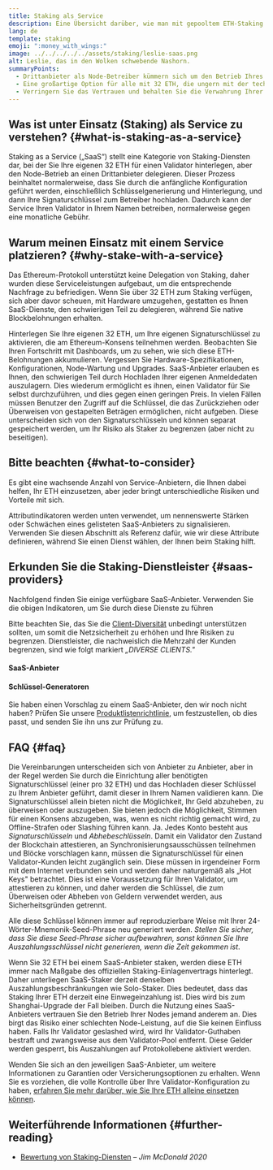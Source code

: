 ```yaml
---
title: Staking als Service
description: Eine Übersicht darüber, wie man mit gepooltem ETH-Staking beginnen kann
lang: de
template: staking
emoji: ":money_with_wings:"
image: ../../../../../assets/staking/leslie-saas.png
alt: Leslie, das in den Wolken schwebende Nashorn.
summaryPoints:
  - Drittanbieter als Node-Betreiber kümmern sich um den Betrieb Ihres Validator-Client
  - Eine großartige Option für alle mit 32 ETH, die ungern mit der technischen Komplexität von Nodes umgehen
  - Verringern Sie das Vertrauen und behalten Sie die Verwahrung Ihrer Auszahlungsschlüssel
---
```


## Was ist unter Einsatz (Staking) als Service zu verstehen? {#what-is-staking-as-a-service}

Staking as a Service („SaaS“) stellt eine Kategorie von Staking-Diensten dar, bei der Sie Ihre eigenen 32 ETH für einen Validator hinterlegen, aber den Node-Betrieb an einen Drittanbieter delegieren. Dieser Prozess beinhaltet normalerweise, dass Sie durch die anfängliche Konfiguration geführt werden, einschließlich Schlüsselgenerierung und Hinterlegung, und dann Ihre Signaturschlüssel zum Betreiber hochladen. Dadurch kann der Service Ihren Validator in Ihrem Namen betreiben, normalerweise gegen eine monatliche Gebühr.

## Warum meinen Einsatz mit einem Service platzieren? {#why-stake-with-a-service}

Das Ethereum-Protokoll unterstützt keine Delegation von Staking, daher wurden diese Serviceleistungen aufgebaut, um die entsprechende Nachfrage zu befriedigen. Wenn Sie über 32 ETH zum Staking verfügen, sich aber davor scheuen, mit Hardware umzugehen, gestatten es Ihnen SaaS-Dienste, den schwierigen Teil zu delegieren, während Sie native Blockbelohnungen erhalten.

<CardGrid>
  <Card title="Ihr eigener Validator" emoji=":desktop_computer:">
    Hinterlegen Sie Ihre eigenen 32 ETH, um Ihre eigenen Signaturschlüssel zu aktivieren, die am Ethereum-Konsens teilnehmen werden. Beobachten Sie Ihren Fortschritt mit Dashboards, um zu sehen, wie sich diese ETH-Belohnungen akkumulieren.
  </Card>
  <Card title="Einfach starten" emoji="🏁">
    Vergessen Sie Hardware-Spezifikationen, Konfigurationen, Node-Wartung und Upgrades.
    SaaS-Anbieter erlauben es Ihnen, den schwierigen Teil durch Hochladen Ihrer eigenen Anmeldedaten auszulagern. Dies wiederum ermöglicht es ihnen, einen Validator für Sie selbst durchzuführen, und dies gegen einen geringen Preis.
  </Card>
  <Card title="Begrenzen Sie Ihr Risiko" emoji=":shield:">
    In vielen Fällen müssen Benutzer den Zugriff auf die Schlüssel, die das Zurückziehen oder Überweisen von gestapelten Beträgen ermöglichen, nicht aufgeben. Diese unterscheiden sich von den Signaturschlüsseln und können separat gespeichert werden, um Ihr Risiko als Staker zu begrenzen (aber nicht zu beseitigen).
  </Card>
</CardGrid>

<StakingComparison page="saas" />

## Bitte beachten {#what-to-consider}

Es gibt eine wachsende Anzahl von Service-Anbietern, die Ihnen dabei helfen, Ihr ETH einzusetzen, aber jeder bringt unterschiedliche Risiken und Vorteile mit sich.

Attributindikatoren werden unten verwendet, um nennenswerte Stärken oder Schwächen eines gelisteten SaaS-Anbieters zu signalisieren. Verwenden Sie diesen Abschnitt als Referenz dafür, wie wir diese Attribute definieren, während Sie einen Dienst wählen, der Ihnen beim Staking hilft.

<StakingConsiderations page="saas" />

## Erkunden Sie die Staking-Dienstleister {#saas-providers}

Nachfolgend finden Sie einige verfügbare SaaS-Anbieter. Verwenden Sie die obigen Indikatoren, um Sie durch diese Dienste zu führen

<InfoBanner emoji="⚠️" isWarning>
Bitte beachten Sie, das Sie die <a href="/developers/docs/nodes-and-clients/client-diversity/">Client-Diversität</a> unbedingt unterstützen sollten, um somit die Netzsicherheit zu erhöhen und Ihre Risiken zu begrenzen. Dienstleister, die nachweislich die Mehrzahl der Kunden begrenzen, sind wie folgt markiert <em style="text-transform: uppercase;">„Diverse Clients."</em>
</InfoBanner>

#### SaaS-Anbieter

<StakingProductsCardGrid category="saas" />

#### Schlüssel-Generatoren

<StakingProductsCardGrid category="keyGen" />

Sie haben einen Vorschlag zu einem SaaS-Anbieter, den wir noch nicht haben? Prüfen Sie unsere [Produktlistenrichtlinie](/contributing/adding-staking-products/), um festzustellen, ob dies passt, und senden Sie ihn uns zur Prüfung zu.

## FAQ {#faq}

<ExpandableCard title="Wer hält meine Schlüssel?" eventCategory="SaasStaking" eventName="clicked who holds my keys">
  Die Vereinbarungen unterscheiden sich von Anbieter zu Anbieter, aber in der Regel werden Sie durch die Einrichtung aller benötigten Signaturschlüssel (einer pro 32 ETH) und das Hochladen dieser Schlüssel zu Ihrem Anbieter geführt, damit dieser in Ihrem Namen validieren kann. Die Signaturschlüssel allein bieten nicht die Möglichkeit, Ihr Geld abzuheben, zu überweisen oder auszugeben. Sie bieten jedoch die Möglichkeit, Stimmen für einen Konsens abzugeben, was, wenn es nicht richtig gemacht wird, zu Offline-Strafen oder Slashing führen kann.
</ExpandableCard>

<ExpandableCard title="Also gibt es zwei Gruppen von Schlüsseln?" eventCategory="SaasStaking" eventName="clicked so there are two sets of keys">
Ja. Jedes Konto besteht aus <em>Signaturschlüsseln</em> und <em>Abhebeschlüsseln</em>. Damit ein Validator den Zustand der Blockchain attestieren, an Synchronisierungsausschüssen teilnehmen und Blöcke vorschlagen kann, müssen die Signaturschlüssel für einen Validator-Kunden leicht zugänglich sein. Diese müssen in irgendeiner Form mit dem Internet verbunden sein und werden daher naturgemäß als „Hot Keys" betrachtet. Dies ist eine Voraussetzung für Ihren Validator, um attestieren zu können, und daher werden die Schlüssel, die zum Überweisen oder Abheben von Geldern verwendet werden, aus Sicherheitsgründen getrennt.

Alle diese Schlüssel können immer auf reproduzierbare Weise mit Ihrer 24-Wörter-Mnemonik-Seed-Phrase neu generiert werden. <em>Stellen Sie sicher, dass Sie diese Seed-Phrase sicher aufbewahren, sonst können Sie Ihre Auszahlungsschlüssel nicht generieren, wenn die Zeit gekommen ist</em>.
</ExpandableCard>

<ExpandableCard title="Wann kann ich ETH abheben?" eventCategory="SaasStaking" eventName="clicked when can I withdraw">
  Wenn Sie 32 ETH bei einem SaaS-Anbieter staken, werden diese ETH immer nach Maßgabe des offiziellen Staking-Einlagenvertrags hinterlegt. Daher unterliegen SaaS-Staker derzeit denselben Auszahlungsbeschränkungen wie Solo-Staker. Dies bedeutet, dass das Staking Ihrer ETH derzeit eine Einwegeinzahlung ist. Dies wird bis zum Shanghai-Upgrade der Fall bleiben.
</ExpandableCard>

<ExpandableCard title="Was passiert, wenn ich geslashed werde?" eventCategory="SaasStaking" eventName="clicked what happens if I get slashed">
Durch die Nutzung eines SaaS-Anbieters vertrauen Sie den Betrieb Ihrer Nodes jemand anderem an. Dies birgt das Risiko einer schlechten Node-Leistung, auf die Sie keinen Einfluss haben. Falls Ihr Validator geslashed wird, wird Ihr Validator-Guthaben bestraft und zwangsweise aus dem Validator-Pool entfernt. Diese Gelder werden gesperrt, bis Auszahlungen auf Protokollebene aktiviert werden.

Wenden Sie sich an den jeweiligen SaaS-Anbieter, um weitere Informationen zu Garantien oder Versicherungsoptionen zu erhalten. Wenn Sie es vorziehen, die volle Kontrolle über Ihre Validator-Konfiguration zu haben, <a href="/staking/solo/">erfahren Sie mehr darüber, wie Sie Ihre ETH alleine einsetzen können</a>.
</ExpandableCard>

## Weiterführende Informationen {#further-reading}

- [Bewertung von Staking-Diensten](https://www.attestant.io/posts/evaluating-staking-services/) – _Jim McDonald 2020_
